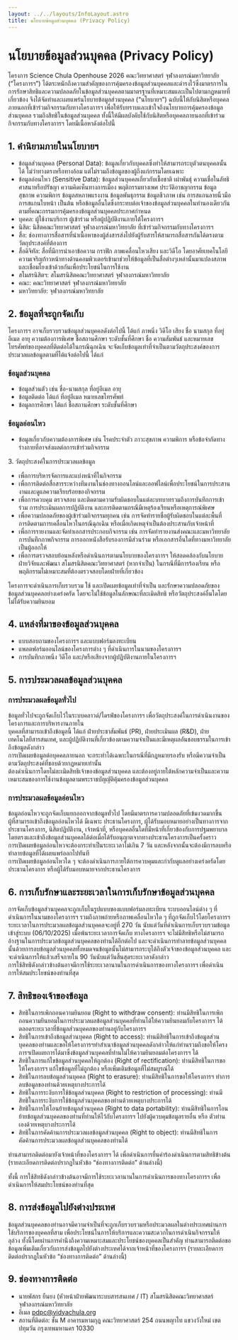```yaml
---
layout: ../../layouts/InfoLayout.astro
title: นโยบายข้อมูลส่วนบุคคล (Privacy Policy)
---
```


# นโยบายข้อมูลส่วนบุคคล (Privacy Policy)

โครงการ Science Chula Openhouse 2026 คณะวิทยาศาสตร์ จุฬาลงกรณ์มหาวิทยาลัย (“โครงการฯ”) ได้ตระหนักถึงความสำคัญของการคุ้มครองข้อมูลส่วนบุคคลและดำรงไว้ซึ่งมาตรการในการรักษาสิทธิและความปลอดภัยในข้อมูลส่วนบุคคลตามมาตรฐานที่เหมาะสมและเป็นไปตามกฎหมายที่เกี่ยวข้อง จึงได้จัดทำและเผยแพร่นโยบายข้อมูลส่วนบุคคล (“นโยบายฯ”) ฉบับนี้ให้กับนิสิตหรือบุคคลภายนอกที่เข้าร่วมกิจกรรมกับทางโครงการฯ เพื่อให้รับทราบและเข้าใจถึงนโยบายการคุ้มครองข้อมูลส่วนบุคคล รวมถึงสิทธิในข้อมูลส่วนบุคคล ทั้งนี้ให้มีผลบังคับใช้กับนิสิตหรือบุคคลภายนอกที่เข้าร่วมกิจกรรมกับทางโครงการฯ โดยมีเนื้อหาดังต่อไปนี้

## 1\. คำนิยามภายในนโยบายฯ

- ข้อมูลส่วนบุคคล (Personal Data): ข้อมูลเกี่ยวกับบุคคลซึ่งทำให้สามารถระบุตัวตนบุคคลนั้นได้ ไม่ว่าทางตรงหรือทางอ้อม แต่ไม่รวมถึงข้อมูลของผู้ถึงแก่กรรมโดยเฉพาะ
- ข้อมูลอ่อนไหว (Sensitive Data): ข้อมูลส่วนบุคคลเกี่ยวกับเชื้อชาติ เผ่าพันธุ์ ความเชื่อในลัทธิ ศาสนาหรือปรัชญา ความคิดเห็นทางการเมือง พฤติกรรมทางเพศ ประวัติอาชญากรรม ข้อมูลสุขภาพ ความพิการ ข้อมูลสหภาพแรงงาน ข้อมูลพันธุกรรม ข้อมูลชีวภาพ เช่น การสแกนลายนิ้วมือ การสแกนใบหน้า เป็นต้น หรือข้อมูลอื่นใดซึ่งกระทบต่อเจ้าของข้อมูลส่วนบุคคลในทำนองเดียวกันตามที่คณะกรรมการคุ้มครองข้อมูลส่วนบุคคลประกาศกำหนด
- บุคคล: ผู้ใช้งานบริการ ผู้เข้าร่วม หรือผู้ปฏิบัติงานภายใต้โครงการฯ
- นิสิต: นิสิตคณะวิทยาศาสตร์ จุฬาลงกรณ์มหาวิทยาลัย ที่เข้าร่วมกิจกรรมกับทางโครงการฯ
- สื่อ: ช่องทางการสื่อสารที่นำเนื้อหาของผู้ส่งสารส่งไปยังผู้รับสารให้สามารถสื่อสารกันได้ตรงตามวัตถุประสงค์ที่ต้องการ
- สื่อดิจิทัล: สื่อที่มีการนำเอาข้อความ กราฟิก ภาพเคลื่อนไหวเสียง และวิดีโอ โดยอาศัยเทคโนโลยีความเจริญก้าวหน้าทางด้านคอมพิวเตอร์เข้ามาช่วยให้ข้อมูลที่เป็นสื่อต่างๆเหล่านั้นมาแปลงสภาพและเชื่อมโยงเข้าด้วยกันเพื่อประโยชน์ในการใช้งาน
- สโมสรนิสิตฯ: สโมสรนิสิตคณะวิทยาศาสตร์ จุฬาลงกรณ์มหาวิทยาลัย
- คณะ: คณะวิทยาศาสตร์ จุฬาลงกรณ์มหาวิทยาลัย
- มหาวิทยาลัย: จุฬาลงกรณ์มหาวิทยาลัย

## 2\. ข้อมูลที่จะถูกจัดเก็บ

โครงการฯ อาจเก็บรวบรวมข้อมูลส่วนบุคคลดังต่อไปนี้ ได้แก่ ภาพนิ่ง วิดีโอ เสียง ชื่อ นามสกุล ที่อยู่อีเมล อายุ ความต้องการพิเศษ ชื่อสถานศึกษา ระดับชั้นที่ศึกษา ชื่อ ความสัมพันธ์ และหมายเลขโทรศัพท์ของบุคคลที่ติดต่อได้ในกรณีฉุกเฉิน จะจัดเก็บข้อมูลเท่าที่จำเป็นตามวัตถุประสงค์ของการประมวลผลข้อมูลตามที่ได้แจ้งต่อไปนี้ ได้แก่

### ข้อมูลส่วนบุคคล

- ข้อมูลส่วนตัว เช่น ชื่อ-นามสกุล ที่อยู่อีเมล อายุ
- ข้อมูลติดต่อ ได้แก่ ที่อยู่อีเมล หมายเลขโทรศัพท์
- ข้อมูลการศึกษา ได้แก่ ชื่อสถานศึกษา ระดับชั้นที่ศึกษา

### ข้อมูลอ่อนไหว

- ข้อมูลเกี่ยวกับความต้องการพิเศษ เช่น โรคประจำตัว ภาวะสุขภาพ ความพิการ หรือข้อจำกัดทางร่างกายที่อาจส่งผลต่อการเข้าร่วมกิจกรรม

3\. วัตถุประสงค์ในการประมวลผลข้อมูล

- เพื่อการบริหารจัดการและแบ่งหน้าที่ในกิจกรรม
- เพื่อการติดต่อสื่อสารระหว่างทีมงานในช่องทางออนไลน์และออฟไลน์เพื่อประโยชน์ในการประสานงานและดูแลความเรียบร้อยของกิจกรรม
- เพื่อการควบคุม ตรวจสอบ และติดตามความรับผิดชอบในแต่ละบทบาทรวมถึงการบันทึกการเข้าร่วม การประเมินผลการปฏิบัติงาน และการติดตามกรณีมีเหตุร้องเรียนหรือเหตุการณ์พิเศษ
- เพื่อความปลอดภัยของผู้เข้าร่วมกิจกรรมทุกคน เช่น การจัดทำรายชื่อผู้รับผิดชอบในแต่ละพื้นที่ การติดตามการเคลื่อนไหวในกรณีฉุกเฉิน หรือเมื่อเกิดเหตุจำเป็นต้องประสานกับเจ้าหน้าที่
- เพื่อการรายงานและจัดทำเอกสารประกอบกิจกรรม เช่น การจัดทำรายงานส่งคณะและมหาวิทยาลัย การบันทึกภาพกิจกรรม การออกหนังสือรับรองการมีส่วนร่วม หรือเอกสารอื่นใดที่ทางมหาวิทยาลัยเป็นผู้ออกให้
- เพื่อการตรวจสอบย้อนหลังหรือดำเนินการตามนโยบายของโครงการฯ ให้สอดคล้องกับนโยบายฝ่ายวิจัยและพัฒนา สโมสรนิสิตคณะวิทยาศาสตร์ (หากจำเป็น) ในกรณีที่มีการร้องเรียน หรือพฤติกรรมไม่เหมาะสมที่ต้องตรวจสอบโดยฝ่ายที่เกี่ยวข้อง

โครงการจะดำเนินการเก็บรวบรวม ใช้ และเปิดเผยข้อมูลเท่าที่จำเป็น และรักษาความปลอดภัยของข้อมูลส่วนบุคคลอย่างเคร่งครัด โดยจะไม่ใช้ข้อมูลในลักษณะที่ละเมิดสิทธิ หรือวัตถุประสงค์อื่นใดโดยไม่ได้รับความยินยอม

## 4\. แหล่งที่มาของข้อมูลส่วนบุคคล

- แบบสอบถามของโครงการฯ และแบบฟอร์มลงทะเบียน
- แพลตฟอร์มออนไลน์ของโครงการต่าง ๆ ที่ดำเนินการในนามของโครงการฯ
- การบันทึกภาพนิ่ง วิดีโอ และ/หรือเสียงจากผู้ปฏิบัติงานภายในโครงการฯ

## 5\. การประมวลผลข้อมูลส่วนบุคคล

### การประมวลผลข้อมูลทั่วไป

ข้อมูลทั่วไปจะถูกจัดเก็บไว้ในระบบคลาวด์/ไดรฟ์ของโครงการฯ เพื่อวัตถุประสงค์ในการดำเนินงานของโครงการและการบริหารงานภายใน  
บุคคลที่สามารถเข้าถึงข้อมูลนี้ ได้แก่ ฝ่ายประชาสัมพันธ์ (PR), ฝ่ายประเมินผล (R\&D), ฝ่ายเทคโนโลยีสารสนเทศ, และผู้ปฏิบัติงานที่เกี่ยวข้องตามความจำเป็นและมีเหตุผลอันชอบธรรมในการเข้าถึงข้อมูลดังกล่าว  
การเปิดเผยข้อมูลต่อบุคคลภายนอก จะกระทำได้เฉพาะในกรณีที่มีกฎหมายรองรับ หรือมีความจำเป็นตามวัตถุประสงค์ที่ชอบด้วยกฎหมายเท่านั้น  
ต้องดำเนินการโดยไม่ละเมิดสิทธิเจ้าของข้อมูลส่วนบุคคล และต้องอยู่ภายใต้หลักความจำเป็นและความเหมาะสมของการใช้งานข้อมูลตามพระราชบัญญัติคุ้มครองข้อมูลส่วนบุคคล

### การประมวลผลข้อมูลอ่อนไหว

ข้อมูลอ่อนไหวจะถูกจัดเก็บแยกออกจากข้อมูลทั่วไป โดยมีมาตรการความปลอดภัยที่เข้มงวดมากขึ้น  
ผู้ที่สามารถเข้าถึงข้อมูลอ่อนไหวได้ มีเฉพาะ ประธานโครงการ, ผู้ได้รับมอบหมายอย่างเป็นทางการจากประธานโครงการ, นิสิตปฏิบัติงาน, เจ้าหน้าที่, หรือบุคคลอื่นใดที่มีหน้าที่เกี่ยวข้องกับการปฐมพยาบาลโดยตรงและเข้าถึงข้อมูลส่วนบุคคลได้ต่อเมื่อได้รับอนุญาตจากทางประธานโครงการเป็นครั้งคราว  
การเปิดเผยข้อมูลอ่อนไหวจะต้องกระทำเป็นระยะเวลาไม่เกิน 7 วัน และหลังจากนั้นจะต้องมีการลบหรือทำลายข้อมูลที่ได้เผยแพร่ออกไปทันที  
การเปิดเผยข้อมูลอ่อนไหวใด ๆ จะต้องดำเนินการภายใต้การควบคุมและกำกับดูแลอย่างเคร่งครัดโดยประธานโครงการ หรือผู้ได้รับมอบหมายจากประธานโครงการ

## 6\. การเก็บรักษาและระยะเวลาในการเก็บรักษาข้อมูลส่วนบุคคล

การจัดเก็บข้อมูลส่วนบุคคลจะถูกเก็บในรูปแบบของแบบฟอร์มลงทะเบียน ระบบออนไลน์ต่าง ๆ ที่ดำเนินการในนามของโครงการฯ รวมถึงภาพถ่ายหรือภาพเคลื่อนไหวใด ๆ ที่ถูกจัดเก็บไว้โดยโครงการฯ  
ระยะเวลาในการประมวลผลข้อมูลส่วนบุคคลจะอยู่ที่ 270 วัน นับแต่วันที่ดำเนินการเก็บรวบรวมข้อมูลเข้าสู่ระบบ (06/10/2025) เมื่อพ้นระยะเวลาการจัดเก็บ ทางโครงการฯ จะไม่มีสิทธิหรือไม่สามารถอ้างฐานในการประมวลข้อมูลส่วนบุคคลของท่านได้อีกต่อไป และจะดำเนินการทำลายข้อมูลส่วนบุคคลนั้นด้วยการลบข้อมูลส่วนบุคคลทั้งหมดจนข้อมูลนั้นไม่สามารถระบุได้ถึงตัวเจ้าของข้อมูลส่วนบุคคล และจะดำเนินการให้แล้วเสร็จภายใน 90 วันนับแต่วันสิ้นสุดระยะเวลาดังกล่าว  
การใช้สิทธิดังกล่าวข้างต้นอาจมีการใช้ระยะเวลานานในการดำเนินการของทางโครงการฯ เพื่อดำเนินการให้สมประโยชน์ของท่านที่สุด

## 7\. สิทธิของเจ้าของข้อมูล

- สิทธิในการเพิกถอนความยินยอม (Right to withdraw consent): ท่านมีสิทธิในการเพิกถอนความยินยอมในการประมวลผลข้อมูลส่วนบุคคลที่ท่านได้ให้ความยินยอมกับโครงการฯ ได้ ตลอดระยะเวลาที่ข้อมูลส่วนบุคคลของท่านอยู่กับโครงการฯ
- สิทธิในการเข้าถึงข้อมูลส่วนบุคคล (Right to access): ท่านมีสิทธิในการเข้าถึงข้อมูลส่วนบุคคลของท่านและขอให้โครงการฯทำสำเนาข้อมูลส่วนบุคคลดังกล่าวให้แก่ท่านรวมถึงขอให้โครงการฯเปิดเผยการได้มาซึ่งข้อมูลส่วนบุคคลที่ท่านไม่ไห้ความยินยอมต่อโครงการฯ ได้
- สิทธิในการแก้ไขข้อมูลส่วนบุคคลให้ถูกต้อง (Right of rectification): ท่านมีสิทธิในการขอให้โครงการฯ แก้ไขข้อมูลที่ไม่ถูกต้อง หรือเพิ่มเติมข้อมูลที่ไม่สมบูรณ์ได้
- สิทธิในการลบข้อมูลส่วนบุคคล (Right to erasure): ท่านมีสิทธิในการขอให้โครงการฯ ทำการลบข้อมูลของท่านด้วยเหตุบางประการได้
- สิทธิในการระงับการใช้ข้อมูลส่วนบุคคล (Right to restriction of processing): ท่านมีสิทธิในการระงับการใช้ข้อมูลส่วนบุคคลของท่านด้วยเหตุบางประการได้
- สิทธิในการให้โอนย้ายข้อมูลส่วนบุคคล (Right to data portability): ท่านมีสิทธิในการโอนย้ายข้อมูลส่วนบุคคลของท่านที่ท่านให้ไว้กับโครงการฯ ไปยังผู้ควบคุมข้อมูลรายอื่น หรือ ตัวท่านเองด้วยเหตุบางประการได้
- สิทธิในการคัดค้านการประมวลผลข้อมูลส่วนบุคคล (Right to object): ท่านมีสิทธิในการคัดค้านการประมวลผลข้อมูลส่วนบุคคลของท่านได้

ท่านสามารถติดต่อมายังเจ้าหน้าที่ของโครงการฯ ได้ เพื่อดำเนินการยื่นคำร้องดำเนินการตามสิทธิข้างต้น (รายละเอียดการติดต่อปรากฏในหัวข้อ “ช่องทางการติดต่อ” ด้านล่างนี้)

ทั้งนี้ การใช้สิทธิดังกล่าวข้างต้นอาจมีการใช้ระยะเวลานานในการดำเนินการของทางโครงการฯ เพื่อดำเนินการให้สมประโยชน์ของท่านที่สุด

## 8\. การส่งข้อมูลไปยังต่างประเทศ

ข้อมูลส่วนบุคคลของท่านอาจมีความจำเป็นที่จะถูกเก็บรวบรวมหรือประมวลผลในต่างประเทศผ่านการใช้บริการของบุคคลที่สาม เพื่อประโยชน์ในการให้บริการและความสะดวกในการดำเนินกิจกรรมให้ลุล่วง ทั้งนี้โดยผ่านการคำนึงถึงความเหมาะสมและประโยชน์ของบุคคลเป็นสำคัญ ท่านสามารถติดต่อขอข้อมูลเพิ่มเติมเกี่ยวกับการส่งข้อมูลไปยังต่างประเทศได้จากเจ้าหน้าที่ของโครงการฯ (รายละเอียดการติดต่อปรากฏในหัวข้อ “ช่องทางการติดต่อ” ด้านล่างนี้)

## 9\. ช่องทางการติดต่อ

- นายพัสกร ยืนยง (หัวหน้าฝ่ายพัฒนาระบบสารสนเทศ / IT) สโมสรนิสิตคณะวิทยาศาสตร์ จุฬาลงกรณ์มหาวิทยาลัย
- อีเมล pdpc@vidyachula.org
- สถานที่ติดต่อ: ชั้น M อาคารมหามกุฎ คณะวิทยาศาสตร์ 254 ถนนพญาไท แขวงวังใหม่ เขตปทุมวัน กรุงเทพมหานคร 10330
